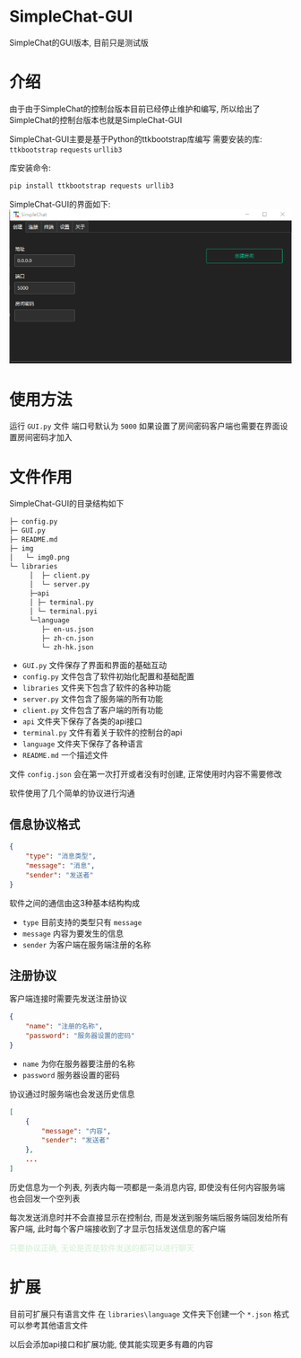 # SimpleChat-GUI
SimpleChat的GUI版本, 目前只是测试版

# 介绍
由于由于SimpleChat的控制台版本目前已经停止维护和编写, 所以给出了SimpleChat的控制台版本也就是SimpleChat-GUI

SimpleChat-GUI主要是基于Python的ttkbootstrap库编写
需要安装的库: `ttkbootstrap` `requests` `urllib3`

库安装命令: 
```cmd 
pip install ttkbootstrap requests urllib3
```
SimpleChat-GUI的界面如下:
![image](./img/img0.png)

# 使用方法
运行 `GUI.py` 文件
端口号默认为 `5000`
如果设置了房间密码客户端也需要在界面设置房间密码才加入

# 文件作用
SimpleChat-GUI的目录结构如下
```
├─ config.py
├─ GUI.py
├─ README.md
├─ img
│   └─ img0.png     
└─ libraries
     │  ├─ client.py
     │  └─ server.py
     ├─api
     │ ├─ terminal.py     
     │ └─ terminal.pyi    
     └─language
        ├─ en-us.json
        ├─ zh-cn.json     
        └─ zh-hk.json 
```
+ `GUI.py` 文件保存了界面和界面的基础互动
+ `config.py` 文件包含了软件初始化配置和基础配置
+ `libraries` 文件夹下包含了软件的各种功能
+ `server.py` 文件包含了服务端的所有功能
+ `client.py` 文件包含了客户端的所有功能
+ `api` 文件夹下保存了各类的api接口
+ `terminal.py` 文件有着关于软件的控制台的api
+ `language` 文件夹下保存了各种语言
+ `README.md` 一个描述文件

文件 `config.json` 会在第一次打开或者没有时创建, 正常使用时内容不需要修改

软件使用了几个简单的协议进行沟通

## 信息协议格式
```json
{
    "type": "消息类型",
    "message": "消息",
    "sender": "发送者"
}
```
软件之间的通信由这3种基本结构构成
+ `type` 目前支持的类型只有 `message`
+ `message` 内容为要发生的信息
+ `sender` 为客户端在服务端注册的名称

## 注册协议
客户端连接时需要先发送注册协议
```json
{
    "name": "注册的名称",
    "password": "服务器设置的密码"
}
```
+ `name` 为你在服务器要注册的名称
+ `password` 服务器设置的密码

协议通过时服务端也会发送历史信息
```json
[
    {
        "message": "内容",
        "sender": "发送者"
    },
    ...
]
```
历史信息为一个列表, 列表内每一项都是一条消息内容, 即使没有任何内容服务端也会回发一个空列表

每次发送消息时并不会直接显示在控制台, 而是发送到服务端后服务端回发给所有客户端, 此时每个客户端接收到了才显示包括发送信息的客户端

<span style="color: #cece;">只要协议正确, 无论是否是软件发送的都可以进行聊天</span>

# 扩展
目前可扩展只有语言文件
在 `libraries\language` 文件夹下创建一个 `*.json`
格式可以参考其他语言文件

以后会添加api接口和扩展功能, 使其能实现更多有趣的内容
